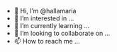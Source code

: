 - 👋 Hi, I’m @hallamaria
- 👀 I’m interested in ...
- 🌱 I’m currently learning ...
- 💞️ I’m looking to collaborate on ...
- 📫 How to reach me ...

<!---
hallamaria/hallamaria is a ✨ special ✨ repository because its `README.md` (this file) appears on your GitHub profile.
You can click the Preview link to take a look at your changes.
--->
